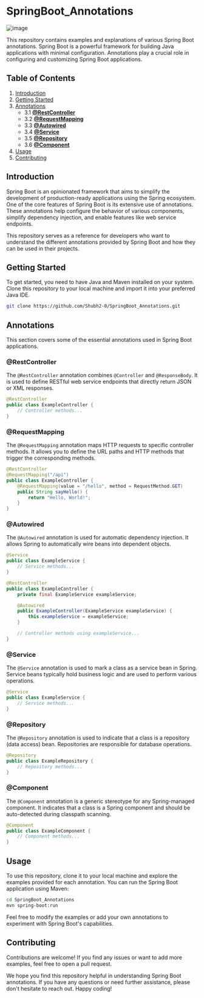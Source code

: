 # SpringBoot_Annotations

![image](https://github.com/Shubh2-0/SpringBoot_Annotations/assets/112773220/95dbb7aa-8639-45e5-89ba-b832fb332f35)

This repository contains examples and explanations of various Spring Boot annotations. Spring Boot is a powerful framework for building Java applications with minimal configuration. Annotations play a crucial role in configuring and customizing Spring Boot applications.

## Table of Contents

1. [Introduction](#introduction)
2. [Getting Started](#getting-started)
3. [Annotations](#annotations)
    - 3.1 [**@RestController**](#restcontroller)
    - 3.2 [**@RequestMapping**](#requestmapping)
    - 3.3 [**@Autowired**](#autowired)
    - 3.4 [**@Service**](#service)
    - 3.5 [**@Repository**](#repository)
    - 3.6 [**@Component**](#component)
4. [Usage](#usage)
5. [Contributing](#contributing)
## Introduction

Spring Boot is an opinionated framework that aims to simplify the development of production-ready applications using the Spring ecosystem. One of the core features of Spring Boot is its extensive use of annotations. These annotations help configure the behavior of various components, simplify dependency injection, and enable features like web service endpoints.

This repository serves as a reference for developers who want to understand the different annotations provided by Spring Boot and how they can be used in their projects.

## Getting Started

To get started, you need to have Java and Maven installed on your system. Clone this repository to your local machine and import it into your preferred Java IDE.

```bash
git clone https://github.com/Shubh2-0/SpringBoot_Annotations.git
```

## Annotations

This section covers some of the essential annotations used in Spring Boot applications.

### @RestController

The `@RestController` annotation combines `@Controller` and `@ResponseBody`. It is used to define RESTful web service endpoints that directly return JSON or XML responses.

```java
@RestController
public class ExampleController {
    // Controller methods...
}
```

### @RequestMapping

The `@RequestMapping` annotation maps HTTP requests to specific controller methods. It allows you to define the URL paths and HTTP methods that trigger the corresponding methods.

```java
@RestController
@RequestMapping("/api")
public class ExampleController {
    @RequestMapping(value = "/hello", method = RequestMethod.GET)
    public String sayHello() {
        return "Hello, World!";
    }
}
```

### @Autowired

The `@Autowired` annotation is used for automatic dependency injection. It allows Spring to automatically wire beans into dependent objects.

```java
@Service
public class ExampleService {
    // Service methods...
}

@RestController
public class ExampleController {
    private final ExampleService exampleService;

    @Autowired
    public ExampleController(ExampleService exampleService) {
        this.exampleService = exampleService;
    }

    // Controller methods using exampleService...
}
```

### @Service

The `@Service` annotation is used to mark a class as a service bean in Spring. Service beans typically hold business logic and are used to perform various operations.

```java
@Service
public class ExampleService {
    // Service methods...
}
```

### @Repository

The `@Repository` annotation is used to indicate that a class is a repository (data access) bean. Repositories are responsible for database operations.

```java
@Repository
public class ExampleRepository {
    // Repository methods...
}
```

### @Component

The `@Component` annotation is a generic stereotype for any Spring-managed component. It indicates that a class is a Spring component and should be auto-detected during classpath scanning.

```java
@Component
public class ExampleComponent {
    // Component methods...
}
```

## Usage

To use this repository, clone it to your local machine and explore the examples provided for each annotation. You can run the Spring Boot application using Maven:

```bash
cd SpringBoot_Annotations
mvn spring-boot:run
```

Feel free to modify the examples or add your own annotations to experiment with Spring Boot's capabilities.

## Contributing

Contributions are welcome! If you find any issues or want to add more examples, feel free to open a pull request.

We hope you find this repository helpful in understanding Spring Boot annotations. If you have any questions or need further assistance, please don't hesitate to reach out. Happy coding!
